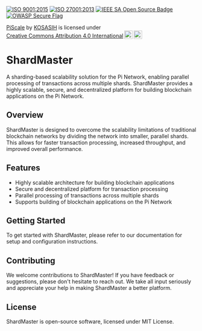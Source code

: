 [![ISO 9001:2015](https://img.shields.io/badge/ISO%209001-2015-blue.svg)](https://www.iso.org/iso-9001-quality-management.html)
[![ISO 27001:2013](https://img.shields.io/badge/ISO%2027001-2013-green.svg)](https://www.iso.org/iso-27001-information-security.html)
[![IEEE SA Open Source Badge](https://img.shields.io/badge/IEEE%20SA%20Open%20Source-OSB-blue.svg)](https://opensource.ieee.org/badges/)
[![OWASP Secure Flag](https://img.shields.io/badge/OWASP-Secure%20Flag-yellow.svg)](https://owasp.org/index.php/OWASP_Secure_Flag)

<p xmlns:cc="http://creativecommons.org/ns#" xmlns:dct="http://purl.org/dc/terms/"><a property="dct:title" rel="cc:attributionURL" href="https://github.com/KOSASIH/ShardMaster">PiScale</a> by <a rel="cc:attributionURL dct:creator" property="cc:attributionName" href="https://www.linkedin.com/in/kosasih-81b46b5a">KOSASIH</a> is licensed under <a href="https://creativecommons.org/licenses/by/4.0/?ref=chooser-v1" target="_blank" rel="license noopener noreferrer" style="display:inline-block;">Creative Commons Attribution 4.0 International<img style="height:22px!important;margin-left:3px;vertical-align:text-bottom;" src="https://mirrors.creativecommons.org/presskit/icons/cc.svg?ref=chooser-v1" alt=""><img style="height:22px!important;margin-left:3px;vertical-align:text-bottom;" src="https://mirrors.creativecommons.org/presskit/icons/by.svg?ref=chooser-v1" alt=""></a></p>

# ShardMaster

A sharding-based scalability solution for the Pi Network, enabling parallel processing of transactions across multiple shards. ShardMaster provides a highly scalable, secure, and decentralized platform for building blockchain applications on the Pi Network.

## Overview
ShardMaster is designed to overcome the scalability limitations of traditional blockchain networks by dividing the network into smaller, parallel shards. This allows for faster transaction processing, increased throughput, and improved overall performance.

## Features
* Highly scalable architecture for building blockchain applications
* Secure and decentralized platform for transaction processing
* Parallel processing of transactions across multiple shards
* Supports building of blockchain applications on the Pi Network

## Getting Started
To get started with ShardMaster, please refer to our documentation for setup and configuration instructions.

## Contributing
We welcome contributions to ShardMaster! If you have feedback or suggestions, please don't hesitate to reach out. We take all input seriously and appreciate your help in making ShardMaster a better platform.

## License
ShardMaster is open-source software, licensed under MIT License.

